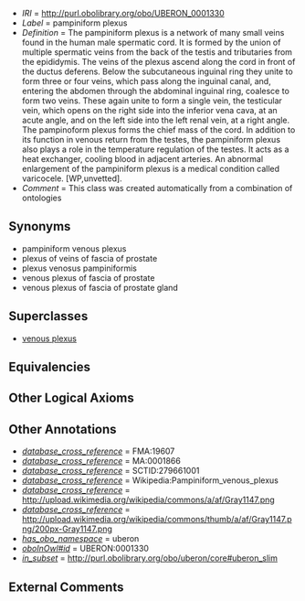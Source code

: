  * *IRI* = http://purl.obolibrary.org/obo/UBERON_0001330
 * *Label* = pampiniform plexus
 * *Definition* = The pampiniform plexus is a network of many small veins found in the human male spermatic cord. It is formed by the union of multiple spermatic veins from the back of the testis and tributaries from the epididymis. The veins of the plexus ascend along the cord in front of the ductus deferens. Below the subcutaneous inguinal ring they unite to form three or four veins, which pass along the inguinal canal, and, entering the abdomen through the abdominal inguinal ring, coalesce to form two veins. These again unite to form a single vein, the testicular vein, which opens on the right side into the inferior vena cava, at an acute angle, and on the left side into the left renal vein, at a right angle. The pampinoform plexus forms the chief mass of the cord. In addition to its function in venous return from the testes, the pampiniform plexus also plays a role in the temperature regulation of the testes. It acts as a heat exchanger, cooling blood in adjacent arteries. An abnormal enlargement of the pampiniform plexus is a medical condition called varicocele. [WP,unvetted].
 * *Comment* = This class was created automatically from a combination of ontologies

## Synonyms

 * pampiniform venous plexus
 * plexus of veins of fascia of prostate
 * plexus venosus  pampiniformis
 * venous plexus of fascia of prostate
 * venous plexus of fascia of prostate gland

## Superclasses

 * [venous plexus](../../UBERON/93/UBERON_0001593.md)

## Equivalencies


## Other Logical Axioms


## Other Annotations

 * *[database_cross_reference](../../ef/oboInOwl#hasDbXref.md)* = FMA:19607
 * *[database_cross_reference](../../ef/oboInOwl#hasDbXref.md)* = MA:0001866
 * *[database_cross_reference](../../ef/oboInOwl#hasDbXref.md)* = SCTID:279661001
 * *[database_cross_reference](../../ef/oboInOwl#hasDbXref.md)* = Wikipedia:Pampiniform_venous_plexus
 * *[database_cross_reference](../../ef/oboInOwl#hasDbXref.md)* = http://upload.wikimedia.org/wikipedia/commons/a/af/Gray1147.png
 * *[database_cross_reference](../../ef/oboInOwl#hasDbXref.md)* = http://upload.wikimedia.org/wikipedia/commons/thumb/a/af/Gray1147.png/200px-Gray1147.png
 * *[has_obo_namespace](../../ce/oboInOwl#hasOBONamespace.md)* = uberon
 * *[oboInOwl#id](../../id/oboInOwl#id.md)* = UBERON:0001330
 * *[in_subset](../../et/oboInOwl#inSubset.md)* = http://purl.obolibrary.org/obo/uberon/core#uberon_slim

## External Comments

